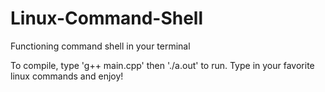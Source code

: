 # Linux-Command-Shell
Functioning command shell in your terminal 

To compile, type 'g++ main.cpp' then './a.out' to run. Type in your favorite linux commands and enjoy!
